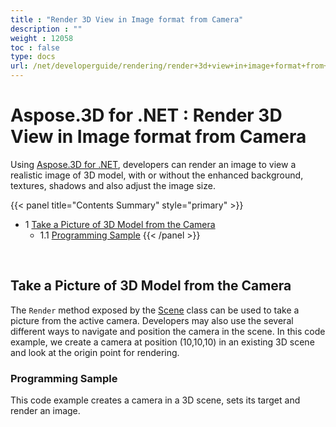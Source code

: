 ```yaml
---
title : "Render 3D View in Image format from Camera" 
description : "" 
weight : 12058 
toc : false
type: docs
url: /net/developerguide/rendering/render+3d+view+in+image+format+from+camera/
---
```


# Aspose.3D for .NET : Render 3D View in Image format from Camera


Using [Aspose.3D for .NET](http://www.aspose.com/3d-component-suite.aspx), developers can render an image to view a realistic image of 3D model, with or without the enhanced background, textures, shadows and also adjust the image size.

{{< panel title="Contents Summary" style="primary" >}}
*   1 [Take a Picture of 3D Model from the Camera](#take-a-picture-of-3d-model-from-the-camera)
    *   1.1 [Programming Sample](#programming-sample)
{{< /panel >}}
 

 

## Take a Picture of 3D Model from the Camera

The `Render` method exposed by the [Scene](http://www.aspose.com/api/net/3d/aspose.threed/scene) class can be used to take a picture from the active camera. Developers may also use the several different ways to navigate and position the camera in the scene. In this code example, we create a camera at position (10,10,10) in an existing 3D scene and look at the origin point for rendering.

### Programming Sample

This code example creates a camera in a 3D scene, sets its target and render an image.

